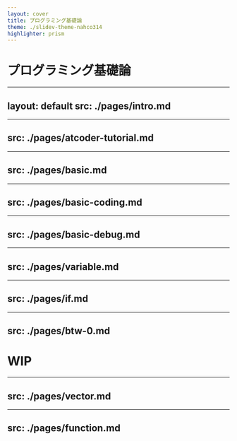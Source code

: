 ```yaml
---
layout: cover
title: プログラミング基礎論
theme: ./slidev-theme-nahco314
highlighter: prism
---
```


# プログラミング基礎論

---
layout: default
src: ./pages/intro.md
---

---
src: ./pages/atcoder-tutorial.md
---

---
src: ./pages/basic.md
---

---
src: ./pages/basic-coding.md
---

---
src: ./pages/basic-debug.md
---

---
src: ./pages/variable.md
---

---
src: ./pages/if.md
---

---
src: ./pages/btw-0.md
---

# WIP

---
src: ./pages/vector.md
---

---
src: ./pages/function.md
---

